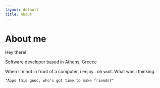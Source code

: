 ```yaml
---
layout: default
title: About
---
```

# About me
<p class="message">
  Hey there!
</p>

Software developer based in Athens, Greece

When I’m not in front of a computer, i enjoy.. oh wait. What was i thinking.

`"Apps this good, who's got time to make friends?"`
